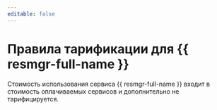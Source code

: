 ```yaml
---
editable: false
---
```


# Правила тарификации для {{ resmgr-full-name }}

Стоимость использования сервиса {{ resmgr-full-name }} входит в стоимость оплачиваемых сервисов и дополнительно не тарифицируется.
